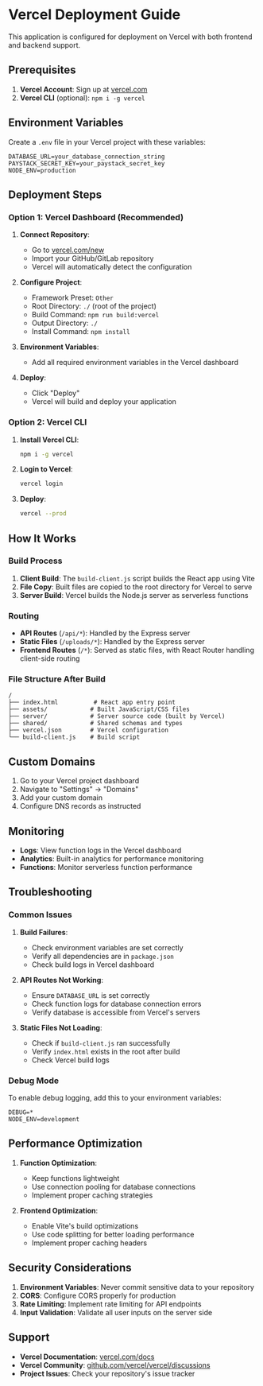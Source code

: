 # Vercel Deployment Guide

This application is configured for deployment on Vercel with both frontend and backend support.

## Prerequisites

1. **Vercel Account**: Sign up at [vercel.com](https://vercel.com)
2. **Vercel CLI** (optional): `npm i -g vercel`

## Environment Variables

Create a `.env` file in your Vercel project with these variables:

```env
DATABASE_URL=your_database_connection_string
PAYSTACK_SECRET_KEY=your_paystack_secret_key
NODE_ENV=production
```

## Deployment Steps

### Option 1: Vercel Dashboard (Recommended)

1. **Connect Repository**:
   - Go to [vercel.com/new](https://vercel.com/new)
   - Import your GitHub/GitLab repository
   - Vercel will automatically detect the configuration

2. **Configure Project**:
   - Framework Preset: `Other`
   - Root Directory: `./` (root of the project)
   - Build Command: `npm run build:vercel`
   - Output Directory: `./`
   - Install Command: `npm install`

3. **Environment Variables**:
   - Add all required environment variables in the Vercel dashboard

4. **Deploy**:
   - Click "Deploy"
   - Vercel will build and deploy your application

### Option 2: Vercel CLI

1. **Install Vercel CLI**:
   ```bash
   npm i -g vercel
   ```

2. **Login to Vercel**:
   ```bash
   vercel login
   ```

3. **Deploy**:
   ```bash
   vercel --prod
   ```

## How It Works

### Build Process
1. **Client Build**: The `build-client.js` script builds the React app using Vite
2. **File Copy**: Built files are copied to the root directory for Vercel to serve
3. **Server Build**: Vercel builds the Node.js server as serverless functions

### Routing
- **API Routes** (`/api/*`): Handled by the Express server
- **Static Files** (`/uploads/*`): Handled by the Express server
- **Frontend Routes** (`/*`): Served as static files, with React Router handling client-side routing

### File Structure After Build
```
/
├── index.html          # React app entry point
├── assets/            # Built JavaScript/CSS files
├── server/            # Server source code (built by Vercel)
├── shared/            # Shared schemas and types
├── vercel.json        # Vercel configuration
└── build-client.js    # Build script
```

## Custom Domains

1. Go to your Vercel project dashboard
2. Navigate to "Settings" → "Domains"
3. Add your custom domain
4. Configure DNS records as instructed

## Monitoring

- **Logs**: View function logs in the Vercel dashboard
- **Analytics**: Built-in analytics for performance monitoring
- **Functions**: Monitor serverless function performance

## Troubleshooting

### Common Issues

1. **Build Failures**:
   - Check environment variables are set correctly
   - Verify all dependencies are in `package.json`
   - Check build logs in Vercel dashboard

2. **API Routes Not Working**:
   - Ensure `DATABASE_URL` is set correctly
   - Check function logs for database connection errors
   - Verify database is accessible from Vercel's servers

3. **Static Files Not Loading**:
   - Check if `build-client.js` ran successfully
   - Verify `index.html` exists in the root after build
   - Check Vercel build logs

### Debug Mode

To enable debug logging, add this to your environment variables:
```env
DEBUG=*
NODE_ENV=development
```

## Performance Optimization

1. **Function Optimization**:
   - Keep functions lightweight
   - Use connection pooling for database connections
   - Implement proper caching strategies

2. **Frontend Optimization**:
   - Enable Vite's build optimizations
   - Use code splitting for better loading performance
   - Implement proper caching headers

## Security Considerations

1. **Environment Variables**: Never commit sensitive data to your repository
2. **CORS**: Configure CORS properly for production
3. **Rate Limiting**: Implement rate limiting for API endpoints
4. **Input Validation**: Validate all user inputs on the server side

## Support

- **Vercel Documentation**: [vercel.com/docs](https://vercel.com/docs)
- **Vercel Community**: [github.com/vercel/vercel/discussions](https://github.com/vercel/vercel/discussions)
- **Project Issues**: Check your repository's issue tracker
